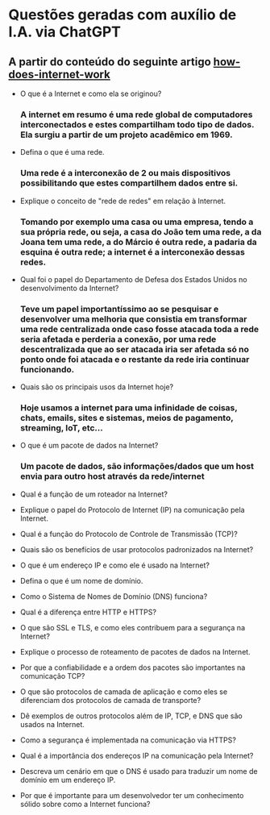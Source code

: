 # Questões geradas com auxílio de I.A. via ChatGPT
## A partir do conteúdo do seguinte artigo [how-does-internet-work](https://cs.fyi/guide/how-does-internet-work)

- O que é a Internet e como ela se originou?
  ### A internet em resumo é uma rede global de computadores interconectados e estes compartilham todo tipo de dados. Ela surgiu a partir de um projeto acadêmico em 1969.

- Defina o que é uma rede.
  ### Uma rede é a interconexão de 2 ou mais dispositivos possibilitando que estes compartilhem dados entre si.

- Explique o conceito de "rede de redes" em relação à Internet.
  ### Tomando por exemplo uma casa ou uma empresa, tendo a sua própria rede, ou seja, a casa do João tem uma rede, a da Joana tem uma rede, a do Márcio é outra rede, a padaria da esquina é outra rede; a internet é a interconexão dessas redes.
  
- Qual foi o papel do Departamento de Defesa dos Estados Unidos no desenvolvimento da Internet?
  ### Teve um papel importantíssimo ao se pesquisar e desenvolver uma melhoria que consistia em transformar uma rede centralizada onde caso fosse atacada toda a rede seria afetada e perderia a conexão, por uma rede descentralizada que ao ser atacada iria ser afetada só no ponto onde foi atacada e o restante da rede iria continuar funcionando.

- Quais são os principais usos da Internet hoje?
  ### Hoje usamos a internet para uma infinidade de coisas, chats, emails, sites e sistemas, meios de pagamento, streaming, IoT, etc...
  
- O que é um pacote de dados na Internet?
  ### Um pacote de dados, são informações/dados que um host envia para outro host através da rede/internet

  
- Qual é a função de um roteador na Internet?
- Explique o papel do Protocolo de Internet (IP) na comunicação pela Internet.
- Qual é a função do Protocolo de Controle de Transmissão (TCP)?
- Quais são os benefícios de usar protocolos padronizados na Internet?
- O que é um endereço IP e como ele é usado na Internet?
- Defina o que é um nome de domínio.
- Como o Sistema de Nomes de Domínio (DNS) funciona?
- Qual é a diferença entre HTTP e HTTPS?
- O que são SSL e TLS, e como eles contribuem para a segurança na Internet?
- Explique o processo de roteamento de pacotes de dados na Internet.
- Por que a confiabilidade e a ordem dos pacotes são importantes na comunicação TCP?
- O que são protocolos de camada de aplicação e como eles se diferenciam dos protocolos de camada de transporte?
- Dê exemplos de outros protocolos além de IP, TCP, e DNS que são usados na Internet.
- Como a segurança é implementada na comunicação via HTTPS?
- Qual é a importância dos endereços IP na comunicação pela Internet?
- Descreva um cenário em que o DNS é usado para traduzir um nome de domínio em um endereço IP.
- Por que é importante para um desenvolvedor ter um conhecimento sólido sobre como a Internet funciona?
